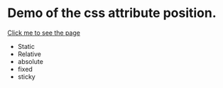 <!DOCTYPE html>
<html lang="en">
<head>
    <meta charset="UTF-8">
    <meta http-equiv="X-UA-Compatible" content="IE=edge">
    <meta name="viewport" content="width=device-width, initial-scale=1.0">
</head>
<body>
    <h1>Demo of the css attribute position.</h1>
<a href="https://rajesh-ss.github.io/css-position/">Click me to see the page</a>
    <ul>
        <li>Static</li>
        <li>Relative</li>
        <li>absolute</li>
        <li>fixed</li>
        <li>sticky</li>
    </ul>
</body>
</html>
